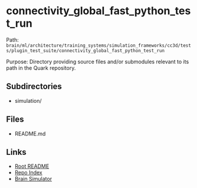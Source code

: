 # connectivity_global_fast_python_test_run

Path: `brain/ml/architecture/training_systems/simulation_frameworks/cc3d/tests/plugin_test_suite/connectivity_global_fast_python_test_run`

Purpose: Directory providing source files and/or submodules relevant to its path in the Quark repository.

## Subdirectories
- simulation/

## Files
- README.md

## Links
- [Root README](../../../../../../../../README.md)
- [Repo Index](../../../../../../../../repo_index.json)
- [Brain Simulator](../../../../../../../../brain/architecture/brain_simulator.py)
